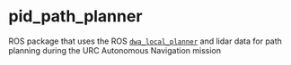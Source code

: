 # pid_path_planner
ROS package that uses the ROS
[`dwa_local_planner`](https://wiki.ros.org/dwa_local_planner) and lidar data for
path planning during the URC Autonomous Navigation mission
